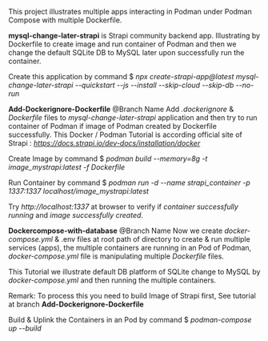 This project illustrates multiple apps interacting in Podman under Podman Compose with multiple Dockerfile.

**mysql-change-later-strapi**
is Strapi community backend app. Illustrating by Dockerfile to create image and run container of Podman and then we change the default SQLite DB to MySQL later upon successfully run the container.

Create this application by command $ *npx create-strapi-app@latest mysql-change-later-strapi --quickstart --js --install --skip-cloud --skip-db --no-run*


**Add-Dockerignore-Dockerfile** @Branch Name
Add *.dockerignore* & *Dockerfile* files to *mysql-change-later-strapi* application and then try to run container of Podman if image of Podman created by Dockerfile successfully.
This Docker / Podman Tutorial is according official site of Strapi : *https://docs.strapi.io/dev-docs/installation/docker*

Create Image by command $ *podman build --memory=8g -t image_mystrapi:latest -f Dockerfile*

Run Container by command $ *podman run -d --name strapi_container -p 1337:1337 localhost/image_mystrapi:latest*

Try *http://localhost:1337* at browser to verify if *container successfully running* and *image successfully created*.


**Dockercompose-with-database** @Branch Name
Now we create *docker-compose.yml* & .env files at root path of directory to create & run multiple services (apps), the multiple containers are running in an Pod of Podman, *docker-compose.yml* file is manipulating multiple *Dockerfile* files. 

This Tutorial we illustrate default DB platform of SQLite change to MySQL by *docker-compose.yml* and then running the multiple containers.

Remark: To process this you need to build Image of Strapi first, See tutorial at branch **Add-Dockerignore-Dockerfile**

Build & Uplink the Containers in an Pod by command $ *podman-compose up --build*